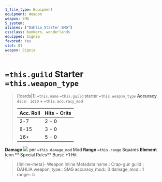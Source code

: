 ```yaml
---
1_file_type: Equipment
equipment: Weapon
weapon: SMG
5_system: 
aliases: ["Dahlia Starter SMG"]
cssclass: bunkers, wonderlands
equipped: Signia
favored: Yes
slot: 01
weapon: Signia
---
```

# `=this.guild` Starter `=this.weapon_type`
>[!cards|1] `=this.name`
> `=this.guild` starter `=this.weapon_type`
__Accuracy__
> `dice: 1d20` + `=this.accuracy_mod`
> 
>| Acc. Roll | Hits - Crits |
> | ---- | ---------------- |
> | 2-7  | 2 - 0            |
> | 8-15 | 3 - 0           |
> | 16+  | 5 - 0               |
__Damage__
![](1D4.png) per `=this.damage_mod` Mod
__Range__ 
`=this.range` Squares
__Element__
Icon
** Special Rules**
Burst: +1 Hit






> [!inline-meta]-  Weapon Inline Metadata
> name:: Crap-gun
> guild:: DAHLIA
> weapon_type:: SMG
> accuracy_mod:: 0
> damage_mod:: 1
> range:: 5
